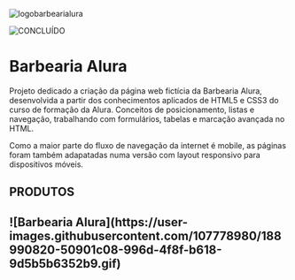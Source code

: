 ![logobarbearialura](https://user-images.githubusercontent.com/107778980/188327790-80a1f6dd-8301-4b55-a675-c376f9ed98ea.png)

![CONCLUÍDO](http://img.shields.io/static/v1?label=STATUS&message=CONCLUÍDO&color=GREEN&style=for-the-badge)

<h1>Barbearia Alura</h1>

<p>Projeto dedicado a criação da página web fictícia da Barbearia Alura, desenvolvida a partir dos conhecimentos aplicados de HTML5 e CSS3 do curso de formação da Alura. Conceitos de posicionamento, listas e navegação, trabalhando com formulários, tabelas e marcação avançada no HTML.

Como a maior parte do fluxo de navegação da internet é mobile, as páginas foram também adapatadas numa versão com layout responsivo para dispositivos móveis.<p>

<h2> PRODUTOS <h2>
![Barbearia Alura](https://user-images.githubusercontent.com/107778980/188990820-50901c08-996d-4f8f-b618-9d5b5b6352b9.gif)
